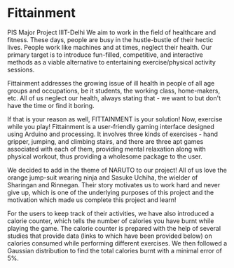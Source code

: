 # Fittainment
PIS Major Project  IIIT-Delhi
We aim to work in the field of healthcare and fitness. These days, people are busy in the hustle-bustle of their hectic lives. People work like machines and at times, neglect their health. Our primary target is to introduce fun-filled, competitive, and interactive methods as a viable alternative to entertaining exercise/physical activity sessions.

Fittainment addresses the growing issue of ill health in people of all age groups and occupations, be it students, the working class, home-makers, etc. All of us neglect our health, always stating that - we want to but don't have the time or find it boring.

If that is your reason as well, FITTAINMENT is your solution! Now, exercise while you play! Fittainment is a user-friendly gaming interface designed using Arduino and processing. It involves three kinds of exercises - hand gripper, jumping, and climbing stairs, and there are three apt games associated with each of them, providing mental relaxation along with physical workout, thus providing a wholesome package to the user.

We decided to add in the theme of NARUTO to our project! All of us love the orange jump-suit wearing ninja and Sasuke Uchiha, the wielder of Sharingan and Rinnegan. Their story motivates us to work hard and never give up, which is one of the underlying purposes of this project and the motivation which made us complete this project and learn!

For the users to keep track of their activities, we have also introduced a calorie counter, which tells the number of calories you have burnt while playing the game. The calorie counter is prepared with the help of several studies that provide data (links to which have been provided below) on calories consumed while performing different exercises. We then followed a Gaussian distribution to find the total calories burnt with a minimal error of 5%.
